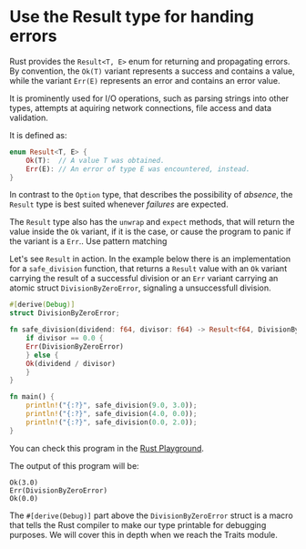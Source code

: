 # Use the Result type for handing errors

Rust provides the `Result<T, E>` enum for returning and propagating errors. By convention, the
`Ok(T)` variant represents a success and contains a value, while the variant `Err(E)` represents an
error and contains an error value.

It is prominently used for I/O operations, such as parsing strings into other types, attempts at
aquiring network connections, file access and data validation.

It is defined as:

```rust
enum Result<T, E> {
    Ok(T):  // A value T was obtained.
    Err(E): // An error of type E was encountered, instead.
}
```

In contrast to the `Option` type, that describes the possibility of *absence*, the `Result` type is
best suited whenever *failures* are expected.

The `Result` type also has the `unwrap` and `expect` methods, that will return the value inside the
`Ok` variant, if it is the case, or cause the program to panic if the variant is a `Err`.. Use
pattern matching

Let's see `Result` in action. In the example below there is an implementation for a `safe_division`
function, that returns a `Result` value with an `Ok` variant carrying the result of a successful
division or an `Err` variant carrying an atomic struct `DivisionByZeroError`, signaling a
unsuccessfull division.

```rust
#[derive(Debug)]
struct DivisionByZeroError;

fn safe_division(dividend: f64, divisor: f64) -> Result<f64, DivisionByZeroError> {
    if divisor == 0.0 {
	Err(DivisionByZeroError)
    } else {
	Ok(dividend / divisor)
    }
}

fn main() {
    println!("{:?}", safe_division(9.0, 3.0));
    println!("{:?}", safe_division(4.0, 0.0));
    println!("{:?}", safe_division(0.0, 2.0));
}
```

You can check this program in the
[Rust Playground](https://play.rust-lang.org/?version=stable&mode=debug&edition=2018&gist=4aca69ce1eb3e647997a38b6c92ace04).

The output of this program will be:

    Ok(3.0)
    Err(DivisionByZeroError)
    Ok(0.0)

The `#[derive(Debug)]` part above the `DivisionByZeroError` struct is a macro that tells the Rust
compiler to make our type printable for debugging purposes. We will cover this in depth when we
reach the Traits module.
